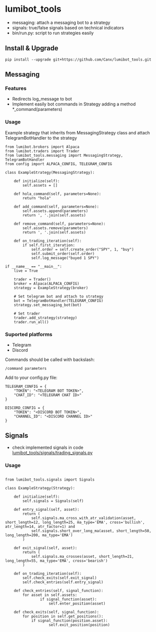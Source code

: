 # lumibot_tools

- messaging: attach a messaging bot to a strategy
- signals: true/false signals based on technical indicators
- bin/run.py: script to run strategies easily

## Install & Upgrade

```
pip install --upgrade git+https://github.com/Canx/lumibot_tools.git
```

## Messaging

### Features

- Redirects log_message to bot
- Implement easily bot commands in Strategy adding a method *_command(parameters)

### Usage

Example strategy that inherits from MessagingStrategy class and attach TelegramBotHandler to the strategy
```
from lumibot.brokers import Alpaca
from lumibot.traders import Trader
from lumibot_tools.messaging import MessagingStrategy, TelegramBotHandler
from config import ALPACA_CONFIG, TELEGRAM_CONFIG

class ExampleStrategy(MessagingStrategy):

    def initialize(self):
        self.assets = []

    def hola_command(self, parameters=None):
        return "hola"

    def add_command(self, parameters=None):
        self.assets.append(parameters)
        return ', '.join(self.assets)

    def remove_command(self, parameters=None):
        self.assets.remove(parameters)
        return ', '.join(self.assets)

    def on_trading_iteration(self):
        if self.first_iteration:
            self.order = self.create_order("SPY", 1, "buy")
            self.submit_order(self.order)
            self.log_message("buyed 1 SPY")

if __name__ == "__main__":
    live = True

    trader = Trader()
    broker = Alpaca(ALPACA_CONFIG)
    strategy = ExampleStrategy(broker)

    # Set telegram bot and attach to strategy
    bot = TelegramBotHandler(TELEGRAM_CONFIG)
    strategy.set_messaging_bot(bot)

    # Set trader
    trader.add_strategy(strategy)
    trader.run_all()
```

### Suported platforms

- Telegram
- Discord

Commands should be called with backslash:

```
/command parameters
```

Add to your config.py file:

```
TELEGRAM_CONFIG = {
    "TOKEN": "<TELEGRAM BOT TOKEN>",
    "CHAT_ID": "<TELEGRAM CHAT ID>"
}

DISCORD_CONFIG = {
    "TOKEN": "<DISCORD BOT TOKEN>",
    "CHANNEL_ID": "<DISCORD CHANNEL ID>"
}
```

## Signals

- check implemented signals in code [lumibot_tools/signals/trading_signals.py](./lumibot_tools/signals/trading_signals.py)
### Usage

```

from lumibot_tools.signals import Signals

class ExampleStrategy(Strategy):

    def initialize(self):
        self.signals = Signals(self)

    def entry_signal(self, asset):
        return (
            self.signals.ma_cross_with_atr_validation(asset, short_length=12, long_length=25, ma_type='EMA', cross='bullish', atr_length=14, atr_factor=1) and
            self.signals.short_over_long_ma(asset, short_length=50, long_length=200, ma_type='EMA')
        )
    
    def exit_signal(self, asset):
        return (
            self.signals.ma_crosses(asset, short_length=21, long_length=55, ma_type='EMA', cross='bearish')
        )

    def on_trading_iteration(self):
        self.check_exits(self.exit_signal)
        self.check_entries(self.entry_signal)

    def check_entries(self, signal_function):
        for asset in self.assets:
                if signal_function(asset):
                    self.enter_position(asset)
 
    def check_exits(self, signal_function):
        for position in self.get_positions():
            if signal_function(position.asset):
                    self.exit_position(position)
    
```
